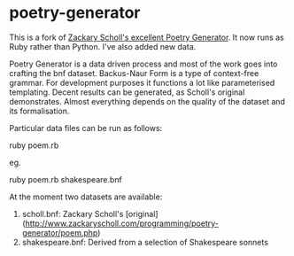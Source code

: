 poetry-generator
================

This is a fork of [Zackary Scholl's excellent Poetry Generator](https://github.com/schollz/poetry-generator). It now runs as Ruby rather than Python. I've also added new data.

Poetry Generator is a data driven process and most of the work goes into crafting the bnf dataset. Backus-Naur Form is a type of context-free grammar. For development purposes it functions a lot like parameterised templating. Decent results can be generated, as Scholl's original demonstrates. Almost everything depends on the quality of the dataset and its formalisation. 

Particular data files can be run as follows:

ruby poem.rb <dataset>

eg.

ruby poem.rb shakespeare.bnf

At the moment two datasets are available:

1. scholl.bnf: Zackary Scholl's [original] (http://www.zackaryscholl.com/programming/poetry-generator/poem.php)
2. shakespeare.bnf: Derived from a selection of Shakespeare sonnets
